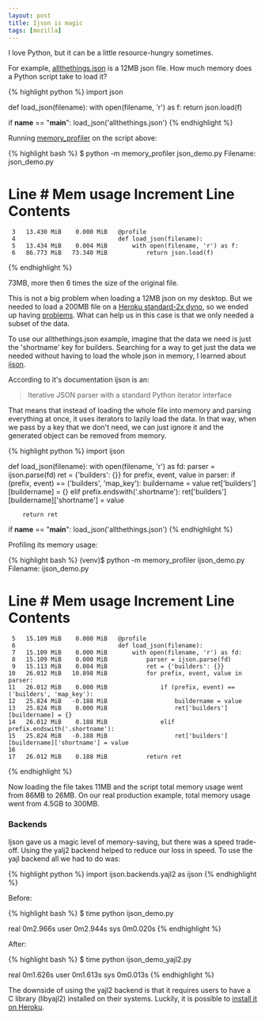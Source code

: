 ```yaml
---
layout: post
title: Ijson is magic
tags: [mozilla]
---
```


I love Python, but it can be a little resource-hungry sometimes.

For example, [allthethings.json](https://secure.pub.build.mozilla.org/builddata/reports/allthethings.json) is a 12MB json file. How much memory does a Python script take to load it?

{% highlight python %}
import json

def load_json(filename):
    with open(filename, 'r') as f:
        return json.load(f)

if __name__ == "__main__":
    load_json('allthethings.json')
{% endhighlight %}

Running [memory_profiler](https://pypi.python.org/pypi/memory_profiler) on the script above:

{% highlight bash %}
$ python -m memory_profiler json_demo.py
Filename: json_demo.py

Line #    Mem usage    Increment   Line Contents
================================================
     3   13.430 MiB    0.000 MiB   @profile
     4                             def load_json(filename):
     5   13.434 MiB    0.004 MiB       with open(filename, 'r') as f:
     6   86.773 MiB   73.340 MiB           return json.load(f)
{% endhighlight %}

73MB, more then 6 times the size of the original file.

This is not a big problem when loading a 12MB json on my desktop. But we needed to load a 200MB file on a [Heroku standard-2x dyno](https://devcenter.heroku.com/articles/dyno-types#available-dyno-types), so we ended up having [problems](https://bugzilla.mozilla.org/show_bug.cgi?id=1186232). What can help us in this case is that we only needed a subset of the data.

To use our allthethings.json example, imagine that the data we need is just the 'shortname' key for builders. Searching for a way to get just the data we needed without having to load the whole json in memory, I learned about [ijson](https://pypi.python.org/pypi/ijson).

According to it's documentation ijson is an:

>Iterative JSON parser with a standard Python iterator interface

That means that instead of loading the whole file into memory and parsing everything at once, it uses iterators to lazily load the data. In that way, when we pass by a key that we don't need, we can just ignore it and the generated object can be removed from memory.

{% highlight python %}
import ijson

def load_json(filename):
    with open(filename, 'r') as fd:
        parser = ijson.parse(fd)
        ret = {'builders': {}}
        for prefix, event, value in parser:
            if (prefix, event) == ('builders', 'map_key'):
                buildername = value
                ret['builders'][buildername] = {}
            elif prefix.endswith('.shortname'):
                ret['builders'][buildername]['shortname'] = value

        return ret

if __name__ == "__main__":
    load_json('allthethings.json')
{% endhighlight %}

Profiling its memory usage:

{% highlight bash %}
(venv)$ python -m memory_profiler ijson_demo.py
Filename: ijson_demo.py

Line #    Mem usage    Increment   Line Contents
================================================
     5   15.109 MiB    0.000 MiB   @profile
     6                             def load_json(filename):
     7   15.109 MiB    0.000 MiB       with open(filename, 'r') as fd:
     8   15.109 MiB    0.000 MiB           parser = ijson.parse(fd)
     9   15.113 MiB    0.004 MiB           ret = {'builders': {}}
    10   26.012 MiB   10.898 MiB           for prefix, event, value in parser:
    11   26.012 MiB    0.000 MiB               if (prefix, event) == ('builders', 'map_key'):
    12   25.824 MiB   -0.188 MiB                   buildername = value
    13   25.824 MiB    0.000 MiB                   ret['builders'][buildername] = {}
    14   26.012 MiB    0.188 MiB               elif prefix.endswith('.shortname'):
    15   25.824 MiB   -0.188 MiB                   ret['builders'][buildername]['shortname'] = value
    16                            
    17   26.012 MiB    0.188 MiB           return ret

{% endhighlight %}

Now loading the file takes 11MB and the script total memory usage went from 86MB to 26MB. On our real production example, total memory usage went from 4.5GB to 300MB.

### Backends

Ijson gave us a magic level of memory-saving, but there was a speed trade-off. Using the yalj2 backend helped to reduce our loss in speed. To use the yajl backend all we had to do was:

{% highlight python %}
import ijson.backends.yajl2 as ijson
{% endhighlight %}

Before:

{% highlight bash %}
$ time python ijson_demo.py

real    0m2.966s
user    0m2.944s
sys    0m0.020s
{% endhighlight %}

After:

{% highlight bash %}
$ time python ijson_demo_yajl2.py

real    0m1.626s
user    0m1.613s
sys    0m0.013s
{% endhighlight %}

The downside of using the yajl2 backend is that it requires users to have a C library (libyajl2) installed on their systems. Luckily, it is possible to [install it on Heroku](http://www.saintsjd.com/2014/05/12/run-vendored-binaries-on-heroku.html).
